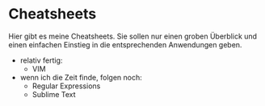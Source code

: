 # Cheatsheets
Hier gibt es meine Cheatsheets. Sie sollen nur einen groben Überblick und einen einfachen Einstieg in die entsprechenden Anwendungen geben.
* relativ fertig:
	* VIM
* wenn ich die Zeit finde, folgen noch:
	* Regular Expressions
	* Sublime Text